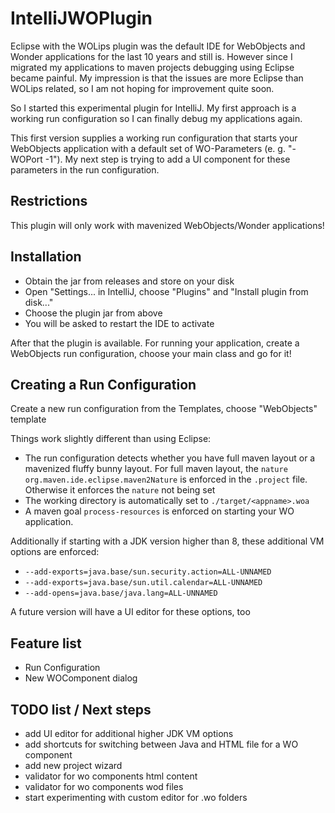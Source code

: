 # IntelliJWOPlugin

Eclipse with the WOLips plugin was the default IDE for WebObjects and Wonder applications for the last 10 years and still is.
However since I migrated my applications to maven projects debugging using Eclipse became painful.
My impression is that the issues are more Eclipse than WOLips related, so I am not hoping for improvement quite soon.

So I started this experimental plugin for IntelliJ. My first approach is a working run configuration so I can finally debug my applications again.

This first version supplies a working run configuration that starts your WebObjects application with a default set of WO-Parameters (e. g. "-WOPort -1"). My next step is trying to add a UI component for these parameters in the run configuration.


## Restrictions

This plugin will only work with mavenized WebObjects/Wonder applications!

## Installation

* Obtain the jar from releases and store on your disk
* Open "Settings... in IntelliJ, choose "Plugins" and "Install plugin from disk..."
* Choose the plugin jar from above
* You will be asked to restart the IDE to activate

After that the plugin is available. 
For running your application, create a WebObjects run configuration, choose your main class and go for it!

## Creating a Run Configuration

Create a new run configuration from the Templates, choose "WebObjects" template

Things work slightly different than using Eclipse:

* The run configuration detects whether you have full maven layout or
  a mavenized fluffy bunny layout. For full maven layout, the `nature` `org.maven.ide.eclipse.maven2Nature` is enforced in the `.project` file.
  Otherwise it enforces the `nature` not being set
* The working directory is automatically set to `./target/<appname>.woa`
* A maven goal `process-resources` is enforced on starting your WO application.

Additionally if starting with a JDK version higher than 8, these additional VM options are enforced:
* `--add-exports=java.base/sun.security.action=ALL-UNNAMED`
* `--add-exports=java.base/sun.util.calendar=ALL-UNNAMED`
* `--add-opens=java.base/java.lang=ALL-UNNAMED`

A future version will have a UI editor for these options, too

## Feature list
* Run Configuration 
* New WOComponent dialog

## TODO list / Next steps
* add UI editor for additional higher JDK VM options
* add shortcuts for switching between Java and HTML file for a WO component
* add new project wizard
* validator for wo components html content
* validator for wo components wod files
* start experimenting with custom editor for .wo folders
